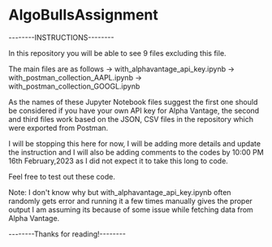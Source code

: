# AlgoBullsAssignment

--------INSTRUCTIONS--------

In this repository you will be able to see 9 files
excluding this file.

The main files are as follows
-> with_alphavantage_api_key.ipynb
-> with_postman_collection_AAPL.ipynb
-> with_postman_collection_GOOGL.ipynb

As the names of these Jupyter Notebook files suggest
the first one should be considered if you have your own
API key for Alpha Vantage, the second and third files 
work based on the JSON, CSV files in the repository which
were exported from Postman.

I will be stopping this here for now, I will be adding more
details and update the instruction and I will also be adding
comments to the codes by 10:00 PM 16th February,2023 as I did
not expect it to take this long to code.

Feel free to test out these code.

Note:
I don't know why but with_alphavantage_api_key.ipynb often 
randomly gets error and running it a few times manually gives the
proper output I am assuming its because of some issue while fetching
data from Alpha Vantage.

--------Thanks for reading!--------
